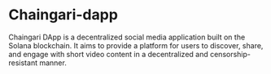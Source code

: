 # Chaingari-dapp
Chaingari DApp is a decentralized social media application built on the Solana blockchain. It aims to provide a platform for users to discover, share, and engage with short video content in a decentralized and censorship-resistant manner.

